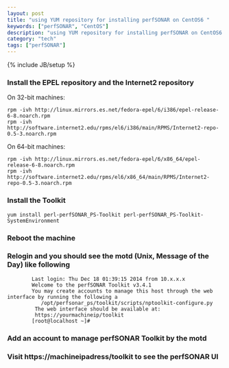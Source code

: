 ```yaml
---
layout: post
title: "using YUM repository for installing perfSONAR on CentOS6 "
keywords: ["perfSONAR", "CentOS"]
description: "using YUM repository for installing perfSONAR on CentOS6 "
category: "tech"
tags: ["perfSONAR"]
---
```

{% include JB/setup %}


### Install the EPEL repository and  the Internet2 repository

On 32-bit machines:

	rpm -ivh http://linux.mirrors.es.net/fedora-epel/6/i386/epel-release-6-8.noarch.rpm  
	rpm -ivh http://software.internet2.edu/rpms/el6/i386/main/RPMS/Internet2-repo-0.5-3.noarch.rpm


On 64-bit machines:

	rpm -ivh http://linux.mirrors.es.net/fedora-epel/6/x86_64/epel-release-6-8.noarch.rpm  
	rpm -ivh http://software.internet2.edu/rpms/el6/x86_64/main/RPMS/Internet2-repo-0.5-3.noarch.rpm


### Install the Toolkit

    yum install perl-perfSONAR_PS-Toolkit perl-perfSONAR_PS-Toolkit-SystemEnvironment

### Reboot the machine

### Relogin and you should see the motd (Unix, Message of the Day) like following

```
		Last login: Thu Dec 18 01:39:15 2014 from 10.x.x.x
		Welcome to the perfSONAR Toolkit v3.4.1
		You may create accounts to manage this host through the web interface by running the following a
		   /opt/perfsonar_ps/toolkit/scripts/nptoolkit-configure.py
		 The web interface should be available at:
		 https://yourmachineip/toolkit 
		[root@localhost ~]# 
```

### Add an account to manage perfSONAR Toolkit by the motd

### Visit  https://machineipadress/toolkit to see the  perfSONAR UI